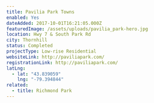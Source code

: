 ```yaml
---
title: Pavilia Park Towns
enabled: Yes
dateAdded: 2017-10-01T16:21:05.000Z
featuredImage: /assets/uploads/pavilia_park-hero.jpg
location: Hwy 7 & South Park Rd
city: Thornhill
status: Completed
projectType: Low-rise Residential
websiteLink: http://paviliapark.com/
registrationLink: http://paviliapark.com/
latLng:
  - lat: "43.839059"
    lng: "-79.394844"
related:
  - title: Richmond Park
---
```

